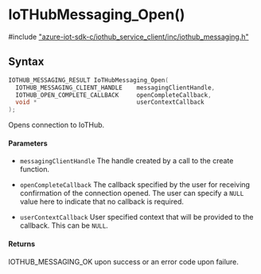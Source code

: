 # IoTHubMessaging_Open()

\#include ["azure-iot-sdk-c/iothub_service_client/inc/iothub_messaging.h"](../iot-c-ref-iothub-messaging-h.md)  

## Syntax

```C
IOTHUB_MESSAGING_RESULT IoTHubMessaging_Open(
  IOTHUB_MESSAGING_CLIENT_HANDLE  	messagingClientHandle,
  IOTHUB_OPEN_COMPLETE_CALLBACK   	openCompleteCallback,
  void *                          	userContextCallback
);

```

Opens connection to IoTHub.

#### Parameters
* `messagingClientHandle` The handle created by a call to the create function. 

* `openCompleteCallback` The callback specified by the user for receiving confirmation of the connection opened. The user can specify a `NULL` value here to indicate that no callback is required. 

* `userContextCallback` User specified context that will be provided to the callback. This can be `NULL`.

#### Returns
IOTHUB_MESSAGING_OK upon success or an error code upon failure.

